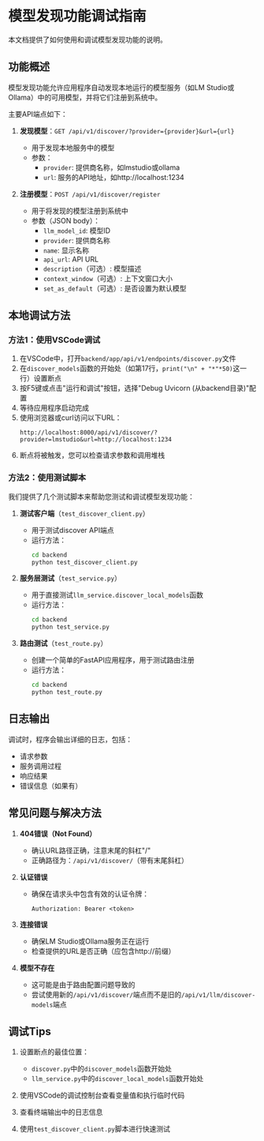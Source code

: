 # 模型发现功能调试指南

本文档提供了如何使用和调试模型发现功能的说明。

## 功能概述

模型发现功能允许应用程序自动发现本地运行的模型服务（如LM Studio或Ollama）中的可用模型，并将它们注册到系统中。

主要API端点如下：

1. **发现模型**：`GET /api/v1/discover/?provider={provider}&url={url}`
   - 用于发现本地服务中的模型
   - 参数：
     - `provider`: 提供商名称，如lmstudio或ollama
     - `url`: 服务的API地址，如http://localhost:1234

2. **注册模型**：`POST /api/v1/discover/register`
   - 用于将发现的模型注册到系统中
   - 参数（JSON body）：
     - `llm_model_id`: 模型ID
     - `provider`: 提供商名称
     - `name`: 显示名称
     - `api_url`: API URL
     - `description`（可选）: 模型描述
     - `context_window`（可选）: 上下文窗口大小
     - `set_as_default`（可选）: 是否设置为默认模型

## 本地调试方法

### 方法1：使用VSCode调试

1. 在VSCode中，打开`backend/app/api/v1/endpoints/discover.py`文件
2. 在`discover_models`函数的开始处（如第17行，`print("\n" + "*"*50)`这一行）设置断点
3. 按F5键或点击"运行和调试"按钮，选择"Debug Uvicorn (从backend目录)"配置
4. 等待应用程序启动完成
5. 使用浏览器或curl访问以下URL：
   ```
   http://localhost:8000/api/v1/discover/?provider=lmstudio&url=http://localhost:1234
   ```
6. 断点将被触发，您可以检查请求参数和调用堆栈

### 方法2：使用测试脚本

我们提供了几个测试脚本来帮助您测试和调试模型发现功能：

1. **测试客户端**（`test_discover_client.py`）
   - 用于测试discover API端点
   - 运行方法：
     ```bash
     cd backend
     python test_discover_client.py
     ```

2. **服务层测试**（`test_service.py`）
   - 用于直接测试`llm_service.discover_local_models`函数
   - 运行方法：
     ```bash
     cd backend
     python test_service.py
     ```

3. **路由测试**（`test_route.py`）
   - 创建一个简单的FastAPI应用程序，用于测试路由注册
   - 运行方法：
     ```bash
     cd backend
     python test_route.py
     ```

## 日志输出

调试时，程序会输出详细的日志，包括：
- 请求参数
- 服务调用过程
- 响应结果
- 错误信息（如果有）

## 常见问题与解决方法

1. **404错误（Not Found）**
   - 确认URL路径正确，注意末尾的斜杠"/"
   - 正确路径为：`/api/v1/discover/`（带有末尾斜杠）

2. **认证错误**
   - 确保在请求头中包含有效的认证令牌：
     ```
     Authorization: Bearer <token>
     ```

3. **连接错误**
   - 确保LM Studio或Ollama服务正在运行
   - 检查提供的URL是否正确（应包含http://前缀）

4. **模型不存在**
   - 这可能是由于路由配置问题导致的
   - 尝试使用新的`/api/v1/discover/`端点而不是旧的`/api/v1/llm/discover-models`端点

## 调试Tips

1. 设置断点的最佳位置：
   - `discover.py`中的`discover_models`函数开始处
   - `llm_service.py`中的`discover_local_models`函数开始处

2. 使用VSCode的调试控制台查看变量值和执行临时代码

3. 查看终端输出中的日志信息

4. 使用`test_discover_client.py`脚本进行快速测试 